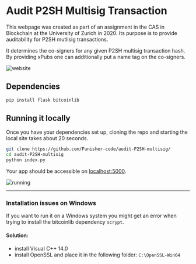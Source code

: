 # Audit P2SH Multisig Transaction

This webpage was created as part of an assignment in the CAS in Blockchain at the University of Zurich in 2020.
Its purpose is to provide auditability for P2SH mutlisig transactions.

It determines the co-signers for any given P2SH multisig transaction hash.
By providing xPubs one can additionally put a name tag on the co-signers.

![website](https://github.com/Funisher-code/audit-P2SH-multisig/blob/main/images/PoC_small.gif)

## Dependencies

```bash
pip install flask bitcoinlib
```

## Running it locally
Once you have your dependencies set up, cloning the repo and starting the local site takes about 20 seconds.

```bash
git clone https://github.com/Funisher-code/audit-P2SH-multisig/
cd audit-P2SH-multisig
python index.py
```

Your app should be accessible on [localhost:5000](http://localhost:5000/).

![running](https://github.com/Funisher-code/audit-P2SH-multisig/blob/main/images/startup_small.gif)

----

### Installation issues on Windows

If you want to run it on a Windows system you might get an error when trying to install the bitcoinlib dependency ```scrypt```.

#### Solution: 

- install Visual C++ 14.0
- install OpenSSL and place it in the following folder: ```C:\OpenSSL-Win64```
